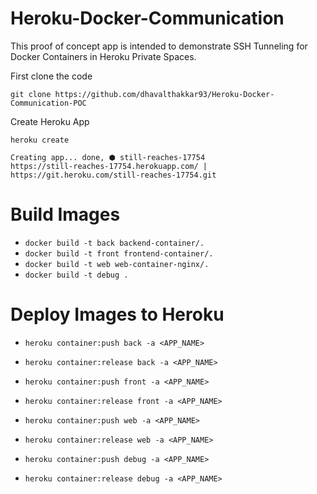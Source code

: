 # Heroku-Docker-Communication 

This proof of concept app is intended to demonstrate SSH Tunneling for Docker Containers in Heroku Private Spaces.  

First clone the code

```
git clone https://github.com/dhavalthakkar93/Heroku-Docker-Communication-POC
```

Create Heroku App

```
heroku create

Creating app... done, ⬢ still-reaches-17754
https://still-reaches-17754.herokuapp.com/ | https://git.heroku.com/still-reaches-17754.git
```

# Build Images 

- `docker build -t back backend-container/.`
- `docker build -t front frontend-container/.`
- `docker build -t web web-container-nginx/.`
- `docker build -t debug .`

# Deploy Images to Heroku

- `heroku container:push back -a <APP_NAME>`
-  `heroku container:release back -a <APP_NAME>`

- `heroku container:push front -a <APP_NAME>`
- `heroku container:release front -a <APP_NAME>`

- `heroku container:push web -a <APP_NAME>`
- `heroku container:release web -a <APP_NAME>`

- `heroku container:push debug -a <APP_NAME>`
- `heroku container:release debug -a <APP_NAME>`







